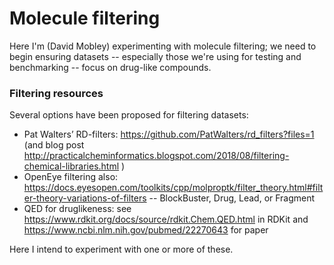 # Molecule filtering


Here I'm (David Mobley) experimenting with molecule filtering; we need to begin ensuring datasets -- especially those we're using for testing and benchmarking -- focus on drug-like compounds.

### Filtering resources

Several options have been proposed for filtering datasets:
- Pat Walters’ RD-filters: https://github.com/PatWalters/rd_filters?files=1 (and blog post http://practicalcheminformatics.blogspot.com/2018/08/filtering-chemical-libraries.html )
- OpenEye filtering also: https://docs.eyesopen.com/toolkits/cpp/molproptk/filter_theory.html#filter-theory-variations-of-filters -- BlockBuster, Drug, Lead, or Fragment
- QED for druglikeness: see https://www.rdkit.org/docs/source/rdkit.Chem.QED.html in RDKit and https://www.ncbi.nlm.nih.gov/pubmed/22270643 for paper

Here I intend to experiment with one or more of these. 
